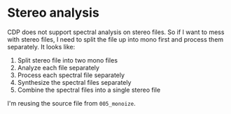 # Stereo analysis

CDP does not support spectral analysis on stereo files. So if I want to mess
with stereo files, I need to split the file up into mono first and process
them separately. It looks like:

1. Split stereo file into two mono files
2. Analyze each file separately
3. Process each spectral file separately
4. Synthesize the spectral files separately
5. Combine the spectral files into a single stereo file

I'm reusing the source file from `005_monoize`.
